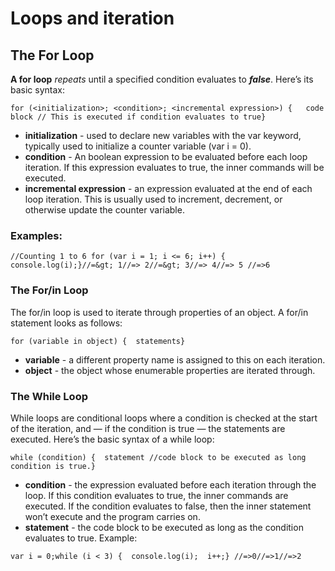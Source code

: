 # Loops and iteration
## The For Loop
**A for loop** *repeats* until a specified condition evaluates to ***false***. Here’s its basic syntax:

`for (<initialization>; <condition>; <incremental expression>) {   code block // This is executed if condition evaluates to true}`
* **initialization** - used to declare new variables with the var keyword, typically used to initialize a counter variable (var i = 0).
* **condition** - An boolean expression to be evaluated before each loop iteration. If this expression evaluates to true, the inner commands will be executed.
* **incremental expression** - an expression evaluated at the end of each loop iteration. This is usually used to increment, decrement, or otherwise update the counter variable.
### Examples:
```
//Counting 1 to 6 for (var i = 1; i <= 6; i++) {  console.log(i);}//=&gt; 1//=> 2//=&gt; 3//=> 4//=> 5 //=>6

```
### The For/in Loop
The for/in loop is used to iterate through properties of an object. A for/in statement looks as follows:

`for (variable in object) {  statements}`
* **variable** - a different property name is assigned to this on each iteration.
* **object** - the object whose enumerable properties are iterated through.
### The While Loop
While loops are conditional loops where a condition is checked at the start of the iteration, and — if the condition is true — the statements are executed. Here’s the basic syntax of a while loop:

`while (condition) {  statement //code block to be executed as long condition is true.}`
* **condition** - the expression evaluated before each iteration through the loop. If this condition evaluates to true, the inner commands are executed. If the condition evaluates to false, then the inner statement won’t execute and the program carries on.
* **statement** - the code block to be executed as long as the condition evaluates to true.
Example:

`var i = 0;while (i < 3) {  console.log(i);  i++;}
//=>0//=>1//=>2`
